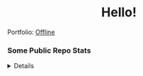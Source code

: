 <h1 align="center"> Hello! </h1>
Portfolio: <a href="https://joshlabs.space/">Offline</a>
<h3>Some Public Repo Stats</h3>
<details>
    <a href="https://github.com/nulm">
        <img src="http://github-profile-summary-cards.vercel.app/api/cards/most-commit-language?username=nulm&theme=2077">
    </a>
    <a href="https://github.com/nulm">
        <img src="http://github-profile-summary-cards.vercel.app/api/cards/profile-details?username=nulm&theme=2077">
    </a>
</details>
